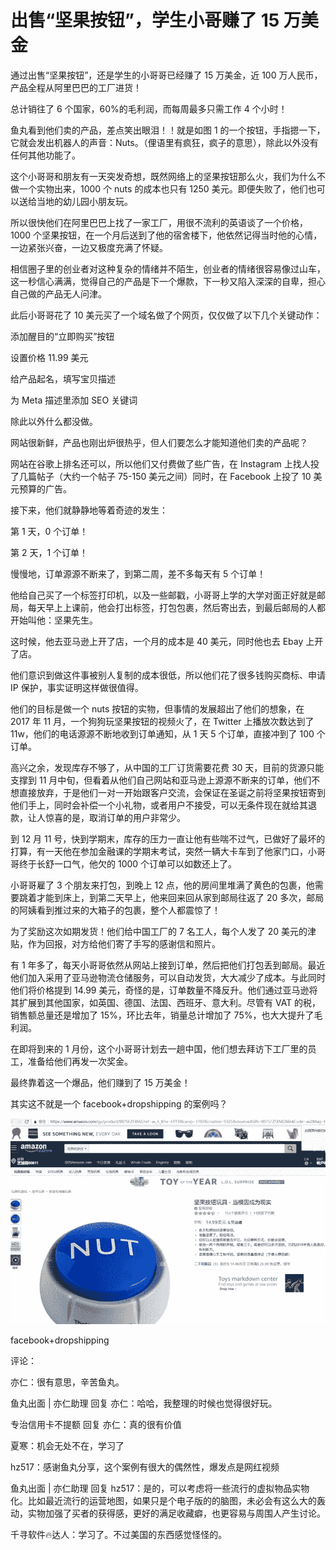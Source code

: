 # 出售“坚果按钮”，学生小哥赚了 15 万美金

通过出售“坚果按钮”，还是学生的小哥哥已经赚了 15 万美金，近 100 万人民币，产品全程从阿里巴巴的工厂进货！

总计销往了 6 个国家，60%的毛利润，而每周最多只需工作 4 个小时！

鱼丸看到他们卖的产品，差点笑出眼泪！！就是如图 1 的一个按钮，手指摁一下，它就会发出机器人的声音：Nuts。（俚语里有疯狂，疯子的意思），除此以外没有任何其他功能了。

这个小哥哥和朋友有一天突发奇想，既然网络上的坚果按钮那么火，我们为什么不做一个实物出来，1000 个 nuts 的成本也只有 1250 美元。即便失败了，他们也可以送给当地的幼儿园小朋友玩。

所以很快他们在阿里巴巴上找了一家工厂，用很不流利的英语谈了一个价格，1000 个坚果按钮，在一个月后送到了他的宿舍楼下，他依然记得当时他的心情，一边紧张兴奋，一边又极度充满了怀疑。

相信圈子里的创业者对这种复杂的情绪并不陌生，创业者的情绪很容易像过山车，这一秒信心满满，觉得自己的产品是下一个爆款，下一秒又陷入深深的自卑，担心自己做的产品无人问津。

此后小哥哥花了 10 美元买了一个域名做了个网页，仅仅做了以下几个关键动作：

添加醒目的“立即购买”按钮

设置价格 11.99 美元

给产品起名，填写宝贝描述

为 Meta 描述里添加 SEO 关键词

除此以外什么都没做。

网站很新鲜，产品也刚出炉很热乎，但人们要怎么才能知道他们卖的产品呢？

网站在谷歌上排名还可以，所以他们又付费做了些广告，在 Instagram 上找人投了几篇帖子（大约一个帖子 75-150 美元之间）同时，在 Facebook 上投了 10 美元预算的广告。

接下来，他们就静静地等着奇迹的发生：

第 1 天，0 个订单！

第 2 天，1 个订单！

慢慢地，订单源源不断来了，到第二周，差不多每天有 5 个订单！

他给自己买了一个标签打印机，以及一些邮戳，小哥哥上学的大学对面正好就是邮局，每天早上上课前，他会打出标签，打包包裹，然后寄出去，到最后邮局的人都开始叫他：坚果先生。

这时候，他去亚马逊上开了店，一个月的成本是 40 美元，同时他也去 Ebay 上开了店。

他们意识到做这件事被别人复制的成本很低，所以他们花了很多钱购买商标、申请 IP 保护，事实证明这样做很值得。

他们的目标是做一个 nuts 按钮的实物，但事情的发展超出了他们的想象，在 2017 年 11 月，一个狗狗玩坚果按钮的视频火了，在 Twitter 上播放次数达到了 11w，他们的电话源源不断地收到订单通知，从 1 天 5 个订单，直接冲到了 100 个订单。

高兴之余，发现库存不够了，从中国的工厂订货需要花费 30 天，目前的货源只能支撑到 11 月中旬，但看着从他们自己网站和亚马逊上源源不断来的订单，他们不想直接放弃，于是他们一对一开始跟客户交流，会保证在圣诞之前将坚果按钮寄到他们手上，同时会补偿一个小礼物，或者用户不接受，可以无条件现在就给其退款，让人惊喜的是，取消订单的用户非常少。

到 12 月 11 号，快到学期末，库存的压力一直让他有些喘不过气，已做好了最坏的打算，有一天他在参加金融课的学期末考试，突然一辆大卡车到了他家门口，小哥哥终于长舒一口气，他欠的 1000 个订单可以如数还上了。

小哥哥雇了 3 个朋友来打包，到晚上 12 点，他的房间里堆满了黄色的包裹，他需要跳着才能到床上，到第二天早上，他来回来回从家到邮局往返了 20 多次，邮局的阿姨看到推过来的大箱子的包裹，整个人都震惊了！

为了奖励这次如期发货！他们给中国工厂的 7 名工人，每个人发了 20 美元的津贴，作为回报，对方给他们寄了手写的感谢信和照片。

有 1 年多了，每天小哥哥依然从网站上接到订单，然后把他们打包丢到邮局。最近他们加入采用了亚马逊物流仓储服务，可以自动发货，大大减少了成本。与此同时他们将价格提到 14.99 美元，奇怪的是，订单数量不降反升。他们通过亚马逊将其扩展到其他国家，如英国、德国、法国、西班牙、意大利。尽管有 VAT 的税，销售额总量还是增加了 15%，环比去年，销量总计增加了 75%，也大大提升了毛利润。

在即将到来的 1 月份，这个小哥哥计划去一趟中国，他们想去拜访下工厂里的员工，准备给他们再发一次奖金。

最终靠着这一个爆品，他们赚到了 15 万美金！

其实这不就是一个 facebook+dropshipping 的案例吗？

![](img/220b0c250975f31f04f8ff7f2d9f8403.jpg)

facebook+dropshipping

评论：

亦仁：很有意思，辛苦鱼丸。

鱼丸出面 | 亦仁助理 回复 亦仁：哈哈，我整理的时候也觉得很好玩。

专治信用卡不提额 回复 亦仁：真的很有价值

夏寒：机会无处不在，学习了

hz517：感谢鱼丸分享，这个案例有很大的偶然性，爆发点是网红视频

鱼丸出面 | 亦仁助理 回复 hz517：是的，可以考虑将一些流行的虚拟物品实物化。比如最近流行的运营地图，如果只是个电子版的的脑图，未必会有这么大的轰动，实物加强了买者的获得感，更好的满足收藏癖，也更容易与周围人产生讨论。

千寻软件🔥达人：学习了。不过美国的东西感觉怪怪的。